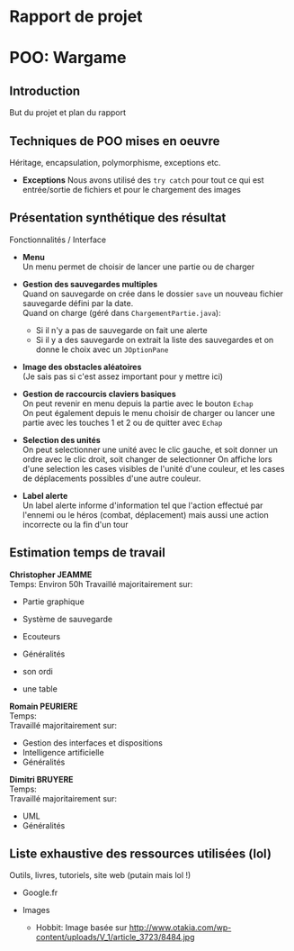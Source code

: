 # **Rapport de projet** 
# POO: Wargame

## Introduction

But du projet et plan du rapport

## Techniques de POO mises en oeuvre

Héritage, encapsulation, polymorphisme, exceptions etc.

+ **Exceptions**
Nous avons utilisé des ```try catch``` pour tout ce qui est entrée/sortie de fichiers et pour le chargement des images

## Présentation synthétique des résultat

Fonctionnalités / Interface

+ **Menu**  
Un menu permet de choisir de lancer une partie ou de charger

+ **Gestion des sauvegardes multiples**     
Quand on sauvegarde on crée dans le dossier ```save``` un nouveau fichier sauvegarde défini par la date.    
Quand on charge (géré dans ```ChargementPartie.java```):
    - Si il n'y a pas de sauvegarde on fait une alerte
    - Si il y a des sauvegarde on extrait la liste des sauvegardes et on donne le choix avec un ```JOptionPane```

+ **Image des obstacles aléatoires**    
(Je sais pas si c'est assez important pour y mettre ici)

+ **Gestion de raccourcis claviers basiques**   
On peut revenir en menu depuis la partie avec le bouton ```Echap```     
On peut également depuis le menu choisir de charger ou lancer une partie avec les touches 1 et 2 ou de quitter avec ```Echap```

+ **Selection des unités**  
On peut selectionner une unité avec le clic gauche, et soit donner un ordre avec le clic droit, soit changer de selectionner
On affiche lors d'une selection les cases visibles de l'unité d'une couleur, et les cases de déplacements possibles d'une autre couleur.

+ **Label alerte**  
Un label alerte informe d'information tel que l'action effectué par l'ennemi ou le héros (combat, déplacement) mais aussi une action incorrecte ou la fin d'un tour

## Estimation temps de travail

**Christopher JEAMME**  
Temps: Environ 50h
Travaillé majoritairement sur:
+ Partie graphique
+ Système de sauvegarde
+ Ecouteurs
+ Généralités


+ son ordi
+ une table

**Romain PEURIERE**  
Temps:  
Travaillé majoritairement sur:
+ Gestion des interfaces et dispositions
+ Intelligence artificielle
+ Généralités

**Dimitri BRUYERE**  
Temps:  
Travaillé majoritairement sur:
+ UML
+ Généralités

## Liste exhaustive des ressources utilisées (lol)

Outils, livres, tutoriels, site web
(putain mais lol !)

+ Google.fr

+ Images
    - Hobbit: Image basée sur http://www.otakia.com/wp-content/uploads/V_1/article_3723/8484.jpg
